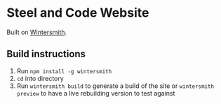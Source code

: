 
# Steel and Code Website

Built on [Wintersmith][1].

## Build instructions

1. Run `npm install -g wintersmith`
1. `cd` into directory
1. Run `wintersmith build` to generate a build of the site or `wintersmith preview` to have a live rebuilding version to test against

[1]: http://wintersmith.io/ "Wintersmith - Static Blog Generator"
